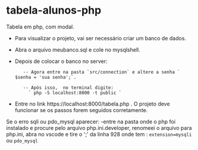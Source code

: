 # tabela-alunos-php

Tabela em php, com modal.

- Para visualizar o projeto, vai ser necessário criar um banco de dados.

- Abra o arquivo meubanco.sql e cole no mysqlshell.

- Depois de colocar o banco no server:

         -- Agora entre na pasta `src/connection` e altere a senha ` $senha = 'sua senha';`.

         -- Após isso,  no terminal digite:
           ` php -S localhost:8000 -t public `

- Entre no link https://localhost:8000/tabela.php . O projeto deve funcionar se os passos forem seguidos corretamente.

Se o erro sqli ou pdo_mysql aparecer:
-entre na pasta onde o php foi instalado e procure pelo arquivo php.ini.developer, renomeei o arquivo para php.ini, abra no vscode e tire o ';' da linha 928 onde tem : `extension=mysqli` ou `pdo_mysql`
